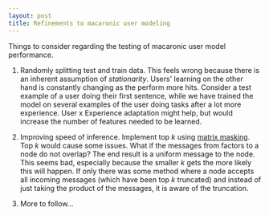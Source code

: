 ```yaml
---
layout: post
title: Refinements to macaronic user modeling
---
```

Things to consider regarding the testing of macaronic user model performance.

1. Randomly splitting test and train data. This feels wrong because there is an inherent assumption of _stationarity_. Users' learning on the other hand is constantly changing as the perform more hits. Consider a test example of a user doing their first sentence, while we have trained the model on several examples of the user doing tasks after a lot more experience. User x Experience adaptation might help, but would increase the number of features needed to be learned.

2. Improving speed of inference. Implement top _k_ using [matrix masking](http://docs.scipy.org/doc/numpy/reference/maskedarray.generic.html). Top _k_ would cause some issues. What if the messages from factors to a node do not overlap? The end result is a uniform message to the node. This seems bad, especially because the smaller _k_ gets the more likely this will happen. If only there was some method where a node accepts all incoming messages (which have been top _k_ truncated) and instead of just taking the product of the messages, it is aware of the truncation.

3. More to follow...
